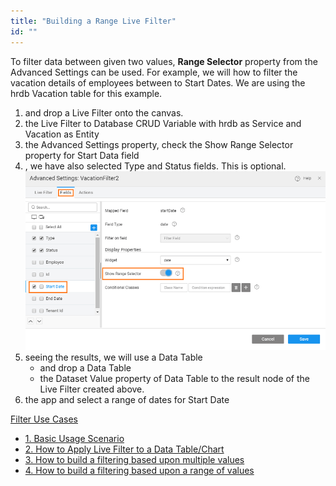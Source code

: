 ```yaml
---
title: "Building a Range Live Filter"
id: ""
---
```


To filter data between given two values, **Range Selector** property from the Advanced Settings can be used. For example, we will how to filter the vacation details of employees between to Start Dates. We are using the hrdb Vacation table for this example.

1. and drop a Live Filter onto the canvas.
2. the Live Filter to Database CRUD Variable with hrdb as Service and Vacation as Entity
3. the Advanced Settings property, check the Show Range Selector property for Start Data field
4. , we have also selected Type and Status fields. This is optional. [![](../assets/range_filter_AS.png)](../assets/range_filter_AS.png)
5. seeing the results, we will use a Data Table
    - and drop a Data Table
    - the Dataset Value property of Data Table to the result node of the Live Filter created above.
6. the app and select a range of dates for Start Date

[Filter Use Cases](/learn/app-development/widgets/datalive/livefilter/livefilter-use-cases/)

- [1\. Basic Usage Scenario](/learn/app-development/widgets/datalive/livefilter/live-filter-basic-usage/)
- [2\. How to Apply Live Filter to a Data Table/Chart](/learn/how-tos/live-filter-applying/)
- [3\. How to build a filtering based upon multiple values](/learn/how-tos/live-filter-multiple-values/)
- [4\. How to build a filtering based upon a range of values](/learn/how-tos/live-filter-range-filter/)
